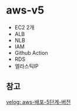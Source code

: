 # aws-v5
- EC2 2개
- ALB
- NLB
- IAM
- Github Action
- RDS
- 엘라스틱IP



## 참고
[velog: aws-배포-5단계-버전](https://velog.io/@wisdom08/aws-v5-무중단배포)
